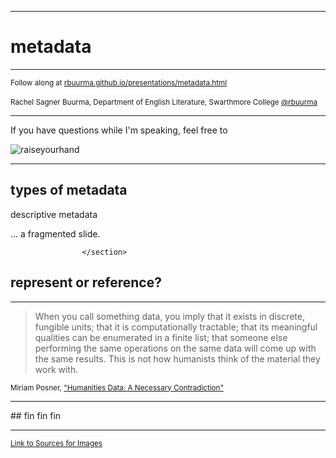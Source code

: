 <section data-background="BuurmaImage2.jpg"></section>

---

# metadata

---

<small>Follow along at [rbuurma.github.io/presentations/metadata.html](http://theotherdh.com/presentations/metadata.html)</small>
<br>
<br><small>Rachel Sagner Buurma, Department of English Literature, Swarthmore College [@rbuurma](http://twitter.com/rbuurma)</small>

---

If you have questions while I'm speaking, feel free to

![raiseyourhand](dograisinghand.gif)

---

<section>
					<section id="fragments">
						<h2>types of metadata</h2>
						<p>descriptive metadata</p>
						<p structural metadata</p>
						<p><span class="fragment">... a</span> <span class="fragment">fragmented</span> <span class="fragment">slide.</span></p>

					</section>

## represent or reference?

---

> When you call something data, you imply that it exists in discrete, fungible units; that it is computationally tractable; that its meaningful qualities can be enumerated in a finite list; that someone else performing the same operations on the same data will come up with the same results. This is not how humanists think of the material they work with.

<small>Miriam Posner, ["Humanities Data: A Necessary Contradiction"](http://miriamposner.com/blog/humanities-data-a-necessary-contradiction/)</small>


---

<section data-background="eniacwomen.jpg"></section>
## fin fin fin

---

<small>[Link to Sources for Images]()</small>
